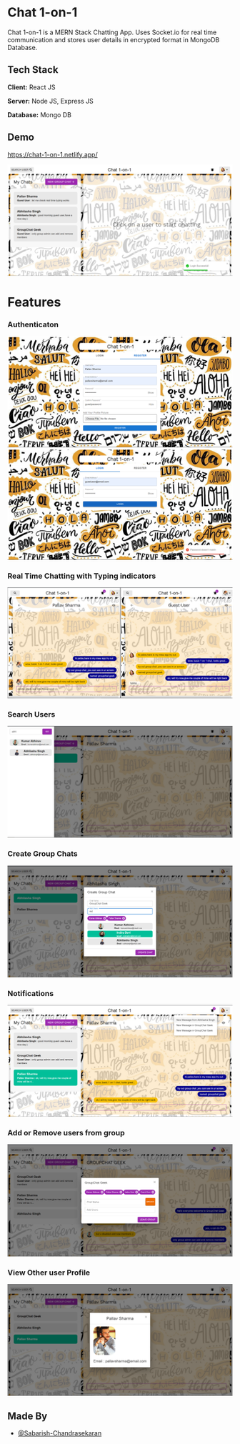 # Chat 1-on-1

Chat 1-on-1 is a MERN Stack Chatting App.
Uses Socket.io for real time communication and stores user details in encrypted format in MongoDB Database.

## Tech Stack

**Client:** React JS

**Server:** Node JS, Express JS

**Database:** Mongo DB
  
## Demo

https://chat-1-on-1.netlify.app/

![](https://github.com/Sabarish-Chandrasekaran/chat101-screenshot/blob/main/initial.png)


  
# Features

### Authenticaton
![](https://github.com/Sabarish-Chandrasekaran/chat101-screenshot/blob/main/register.png)
![](https://github.com/Sabarish-Chandrasekaran/chat101-screenshot/blob/main/login.png)
### Real Time Chatting with Typing indicators
![](https://github.com/Sabarish-Chandrasekaran/chat101-screenshot/blob/main/typing.png)
### Search Users
![](https://github.com/Sabarish-Chandrasekaran/chat101-screenshot/blob/main/search.png)
### Create Group Chats
![](https://github.com/Sabarish-Chandrasekaran/chat101-screenshot/blob/main/creategroup.png)
### Notifications 
![](https://github.com/Sabarish-Chandrasekaran/chat101-screenshot/blob/main/notification.png)
### Add or Remove users from group
![](https://github.com/Sabarish-Chandrasekaran/chat101-screenshot/blob/main/groupedit.png)
### View Other user Profile
![](https://github.com/Sabarish-Chandrasekaran/chat101-screenshot/blob/main/profile.png)
## Made By

- [@Sabarish-Chandrasekaran](https://github.com/Sabarish-Chandrasekaran)
